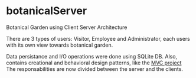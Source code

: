 # botanicalServer
Botanical Garden using Client Server Architecture

There are 3 types of users: Visitor, Employee and Administrator, each users with its own view towards botanical garden.

Data persistance and I/O operations were done using SQLite DB.
Also, contains creational and behavioral design patterns, like the [MVC project](https://github.com/Greiereanu/botanicalMVC/tree/main/MVC%20%2B%20Observer%20%2B%20DB/code)
The responsabilities are now divided between the server and the clients. 
